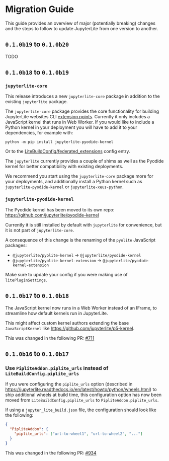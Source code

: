 # Migration Guide

This guide provides an overview of major (potentially breaking) changes and the steps to
follow to update JupyterLite from one version to another.

## `0.1.0b19` to `0.1.0b20`

TODO

## `0.1.0b18` to `0.1.0b19`

### `jupyterlite-core`

This release introduces a new `jupyterlite-core` package in addition to the existing
`jupyterlite` package.

The `jupyterlite-core` package provides the core functionality for building JupyterLite
websites CLI
[extension points](https://jupyterlite.readthedocs.io/en/latest/howto/extensions/cli-addons.html).
Currently it only includes a JavaScript kernel that runs in Web Worker. If you would
like to include a Python kernel in your deployment you will have to add it to your
dependencies, for example with:

```
python -m pip install jupyterlite-pyodide-kernel
```

Or to the
[LiteBuildConfig/federated_extensions](https://jupyterlite.readthedocs.io/en/latest/howto/configure/advanced/extensions.html#adding-custom-extensions)
config entry.

The `jupyterlite` currently provides a couple of shims as well as the Pyodide kernel for
better compatibility with existing deployments.

We recommend you start using the `jupyterlite-core` package more for your deployments,
and additionally install a Python kernel such as `jupyterlite-pyodide-kernel` or
`jupyterlite-xeus-python`.

### `jupyterlite-pyodide-kernel`

The Pyodide kernel has been moved to its own repo:
https://github.com/jupyterlite/pyodide-kernel

Currently it is still installed by default with `jupyterlite` for convenience, but it is
not part of `jupyterlite-core`.

A consequence of this change is the renaming of the `pyolite` JavaScript packages:

- `@jupyterlite/pyolite-kernel` -> `@jupyterlite/pyodide-kernel`
- `@jupyterlite/pyolite-kernel-extension` -> `@jupyterlite/pyodide-kernel-extension`

Make sure to update your config if you were making use of `litePluginSettings`.

## `0.1.0b17` to `0.1.0b18`

The JavaScript kernel now runs in a Web Worker instead of an IFrame, to streamline how
default kernels run in JupyterLite.

This might affect custom kernel authors extending the base `JavaScriptKernel` like
https://github.com/jupyterlite/p5-kernel.

This was changed in the following PR:
[#711](https://github.com/jupyterlite/jupyterlite/pull/711)

## `0.1.0b16` to `0.1.0b17`

### Use `PipliteAddon.piplite_urls` instead of `LiteBuildConfig.piplite_urls`

If you were configuring the `piplite_urls` option (described in
https://jupyterlite.readthedocs.io/en/latest/howto/python/wheels.html) to ship
additional wheels at build time, this configuration option has now been moved from
`LiteBuildConfig.piplite_urls` to `PipliteAddon.piplite_urls`.

If using a `jupyter_lite_build.json` file, the configuration should look like the
following:

```json
{
  "PipliteAddon": {
    "piplite_urls": ["url-to-wheel1", "url-to-wheel2", "..."]
  }
}
```

This was changed in the following PR:
[#934](https://github.com/jupyterlite/jupyterlite/pull/934)

